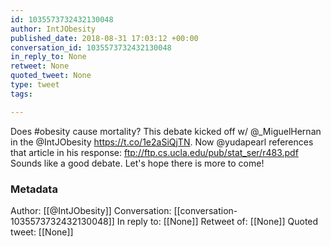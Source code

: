 ```yaml
---
id: 1035573732432130048
author: IntJObesity
published_date: 2018-08-31 17:03:12 +00:00
conversation_id: 1035573732432130048
in_reply_to: None
retweet: None
quoted_tweet: None
type: tweet
tags:

---
```


Does #obesity cause mortality? This debate kicked off w/ @_MiguelHernan in the @IntJObesity https://t.co/1e2aSiQjTN. Now @yudapearl references that article in his response: ftp://ftp.cs.ucla.edu/pub/stat_ser/r483.pdf  Sounds like a good debate. Let's hope there is more to come!

### Metadata

Author: [[@IntJObesity]]
Conversation: [[conversation-1035573732432130048]]
In reply to: [[None]]
Retweet of: [[None]]
Quoted tweet: [[None]]
